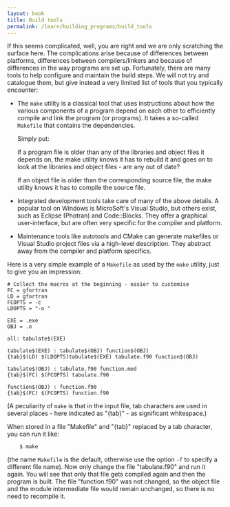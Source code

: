 ```yaml
---
layout: book
title: Build tools
permalink: /learn/building_programs/build_tools
---
```


If this seems complicated, well, you are right and we are only
scratching the surface here. The complications arise because of
differences between platforms, differences between compilers/linkers and
because of differences in the way programs are set up. Fortunately,
there are many tools to help configure and maintain the build steps.
We will not try and catalogue them, but give instead a very limited
list of tools that you typically encounter:

* The `make` utility is a classical tool that uses instructions about
how the various components of a program depend on each other to
efficiently compile and link the program (or programs). It takes a
so-called `Makefile` that contains the dependencies.

    Simply put:

    If a program file is older than any of the libraries and object files
it depends on, the make utility knows it has to rebuild it and goes on
to look at the libraries and object files - are any out of date?

    If an object file is older than the corresponding source file, the
make utility knows it has to compile the source file.

* Integrated development tools take care of many of the above details. A
popular tool on Windows is MicroSoft's Visual Studio, but others exist,
such as Eclipse (Photran) and Code::Blocks. They offer a graphical
user-interface, but are often very specific for the compiler and
platform.

* Maintenance tools like autotools and CMake can generate makefiles or
Visual Studio project files via a high-level description. They abstract
away from the compiler and platform specifics.

Here is a very simple example of a `Makefile` as used by the `make` utility,
just to give you an impression:

    # Collect the macros at the beginning - easier to customise
    FC = gfortran
    LD = gfortran
    FCOPTS = -c
    LDOPTS = "-o "

    EXE = .exe
    OBJ = .o

    all: tabulate$(EXE)

    tabulate$(EXE) : tabulate$(OBJ) function$(OBJ)
    {tab}$(LD) $(LDOPTS)tabulate$(EXE) tabulate.f90 function$(OBJ)

    tabulate$(OBJ) : tabulate.f90 function.mod
    {tab}$(FC) $(FCOPTS) tabulate.f90

    function$(OBJ) : function.f90
    {tab}$(FC) $(FCOPTS) function.f90

(A peculiarity of `make` is that in the input file, tab characters are used
in several places - here indicated as "{tab}" - as significant whitespace.)

When stored in a file "Makefile" and "{tab}" replaced by a tab character,
you can run it like:

```shell
    $ make
```

(the name `Makefile` is the default, otherwise use the option `-f` to specify
a different file name). Now only change the file "tabulate.f90" and run it
again. You will see that only that file gets compiled again and then the
program is built. The file "function.f90" was not changed, so the object
file and the module intermediate file would remain unchanged, so there
is no need to recompile it.

